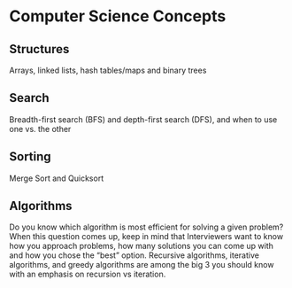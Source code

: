 # Computer Science Concepts

## Structures
Arrays, linked lists, hash tables/maps and binary trees

## Search
Breadth-first search (BFS) and depth-first search (DFS), and when to use one vs. the other

## Sorting
Merge Sort and Quicksort

## Algorithms
Do you know which algorithm is most efficient for solving a given problem? When this question comes up, keep in mind that Interviewers want to know how you approach problems, how many solutions you can come up with and how you chose the “best” option. Recursive algorithms, iterative algorithms, and greedy algorithms are among the big 3 you should know with an emphasis on recursion vs iteration.